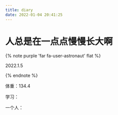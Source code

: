 ```yaml
---
title: diary
date: 2022-01-04 20:41:25
---
```


# 人总是在一点点慢慢长大啊

{% note purple 'far fa-user-astronaut' flat %}

2022.1.5

{% endnote %}

体重：134.4

学习：

一个人：
